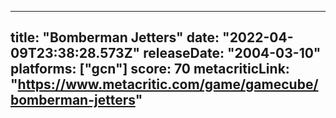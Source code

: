 
---
title: "Bomberman Jetters"
date: "2022-04-09T23:38:28.573Z"
releaseDate: "2004-03-10"
platforms: ["gcn"]
score: 70
metacriticLink: "https://www.metacritic.com/game/gamecube/bomberman-jetters"
---
